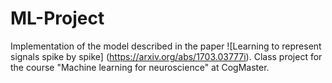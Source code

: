 # ML-Project

Implementation of the model described in the paper 
![Learning to represent signals spike by spike]
(https://arxiv.org/abs/1703.03777i).
Class project for the course "Machine learning for neuroscience" at CogMaster.
